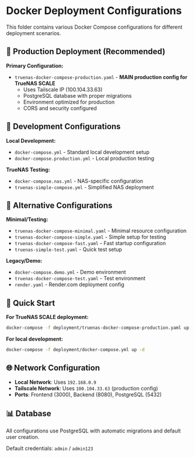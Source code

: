 # Docker Deployment Configurations

This folder contains various Docker Compose configurations for different deployment scenarios.

## 🚀 Production Deployment (Recommended)

**Primary Configuration:**
- `truenas-docker-compose-production.yaml` - **MAIN production config for TrueNAS SCALE**
  - Uses Tailscale IP (100.104.33.63)
  - PostgreSQL database with proper migrations
  - Environment optimized for production
  - CORS and security configured

## 🔧 Development Configurations

**Local Development:**
- `docker-compose.yml` - Standard local development setup
- `docker-compose.production.yml` - Local production testing

**TrueNAS Testing:**
- `docker-compose.nas.yml` - NAS-specific configuration
- `truenas-simple-compose.yml` - Simplified NAS deployment

## 📝 Alternative Configurations

**Minimal/Testing:**
- `truenas-docker-compose-minimal.yaml` - Minimal resource configuration
- `truenas-docker-compose-simple.yaml` - Simple setup for testing
- `truenas-docker-compose-fast.yaml` - Fast startup configuration
- `truenas-simple-test.yaml` - Quick test setup

**Legacy/Demo:**
- `docker-compose.demo.yml` - Demo environment
- `truenas-docker-compose-test.yaml` - Test environment
- `render.yaml` - Render.com deployment config

## 🎯 Quick Start

**For TrueNAS SCALE deployment:**
```bash
docker-compose -f deployment/truenas-docker-compose-production.yaml up -d
```

**For local development:**
```bash
docker-compose -f deployment/docker-compose.yml up -d
```

## 🌐 Network Configuration

- **Local Network**: Uses `192.168.0.9` 
- **Tailscale Network**: Uses `100.104.33.63` (production config)
- **Ports**: Frontend (3000), Backend (8080), PostgreSQL (5432)

## 📊 Database

All configurations use PostgreSQL with automatic migrations and default user creation.

Default credentials: `admin` / `admin123`